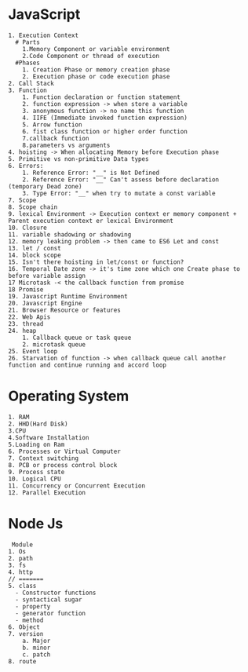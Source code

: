 # JavaScript

    1. Execution Context
      # Parts
        1.Memory Component or variable environment
        2.Code Component or thread of execution
      #Phases
        1. Creation Phase or memory creation phase
        2. Execution phase or code execution phase
    2. Call Stack
    3. Function
        1. Function declaration or function statement
        2. function expression -> when store a variable
        3. anonymous function -> no name this function
        4. IIFE (Immediate invoked function expression)
        5. Arrow function
        6. fist class function or higher order function
        7.callback function
        8.parameters vs arguments
    4. hoisting -> When allocating Memory before Execution phase
    5. Primitive vs non-primitive Data types
    6. Errors:
        1. Reference Error: "__" is Not Defined
        2. Reference Error: "__" Can't assess before declaration (temporary Dead zone)
        3. Type Error: "__" when try to mutate a const variable
    7. Scope
    8. Scope chain
    9. lexical Environment -> Execution context er memory component + Parent execution context er lexical Environment
    10. Closure
    11. variable shadowing or shadowing
    12. memory leaking problem -> then came to ES6 Let and const
    13. let / const
    14. block scope
    15. Isn't there hoisting in let/const or function?
    16. Temporal Date zone -> it's time zone which one Create phase to before variable assign
    17 Microtask -< the callback function from promise
    18 Promise
    19. Javascript Runtime Environment
    20. Javascript Engine
    21. Browser Resource or features
    22. Web Apis
    23. thread
    24. heap
        1. Callback queue or task queue
        2. microtask queue
    25. Event loop
    26. Starvation of function -> when callback queue call another function and continue running and accord loop

# Operating System

    1. RAM
    2. HHD(Hard Disk)
    3.CPU
    4.Software Installation
    5.Loading on Ram
    6. Processes or Virtual Computer
    7. Context switching
    8. PCB or process control block
    9. Process state
    10. Logical CPU
    11. Concurrency or Concurrent Execution
    12. Parallel Execution

# Node Js

     Module
    1. Os
    2. path
    3. fs
    4. http
    // =======
    5. class
      - Constructor functions
      - syntactical sugar
      - property
      - generator function
      - method
    6. Object
    7. version
        a. Major
        b. minor
        c. patch
    8. route
